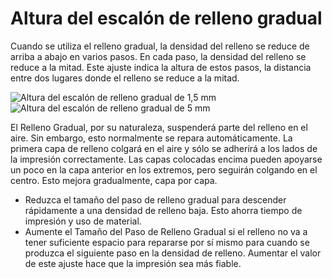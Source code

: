 Altura del escalón de relleno gradual
====
Cuando se utiliza el relleno gradual, la densidad del relleno se reduce de arriba a abajo en varios pasos. En cada paso, la densidad del relleno se reduce a la mitad. Este ajuste indica la altura de estos pasos, la distancia entre dos lugares donde el relleno se reduce a la mitad.

<!--screenshot {
"image_path": "gradual_infill_step_height_small.png",
"models": [{"script": "curved_top.scad"}],
"camera_position": [0, 137, -62],
"settings": {
    "wall_line_count": 0,
    "bottom_layers": 0,
    "gradual_infill_steps": 3,
    "gradual_infill_step_height": 1.5
},
"colours": 16
}-->
<!--screenshot {
"image_path": "gradual_infill_step_height_large.png",
"models": [{"script": "curved_top.scad"}],
"camera_position": [0, 137, -62],
"settings": {
    "wall_line_count": 0,
    "bottom_layers": 0,
    "gradual_infill_steps": 3,
    "gradual_infill_step_height": 5
},
"colours": 16
}-->
![Altura del escalón de relleno gradual de 1,5 mm](../images/gradual_infill_step_height_small.png)
![Altura del escalón de relleno gradual de 5 mm](../images/gradual_infill_step_height_large.png)

El Relleno Gradual, por su naturaleza, suspenderá parte del relleno en el aire. Sin embargo, esto normalmente se repara automáticamente. La primera capa de relleno colgará en el aire y sólo se adherirá a los lados de la impresión correctamente. Las capas colocadas encima pueden apoyarse un poco en la capa anterior en los extremos, pero seguirán colgando en el centro. Esto mejora gradualmente, capa por capa.

* Reduzca el tamaño del paso de relleno gradual para descender rápidamente a una densidad de relleno baja. Esto ahorra tiempo de impresión y uso de material.
* Aumente el Tamaño del Paso de Relleno Gradual si el relleno no va a tener suficiente espacio para repararse por sí mismo para cuando se produzca el siguiente paso en la densidad de relleno. Aumentar el valor de este ajuste hace que la impresión sea más fiable.
